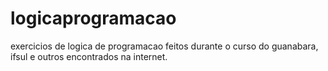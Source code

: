 # logicaprogramacao
exercicios de logica de programacao feitos durante o curso do guanabara, ifsul e outros encontrados na internet.
